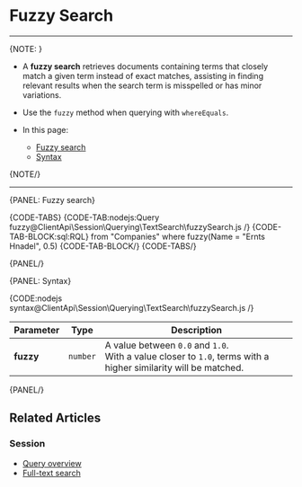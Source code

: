 # Fuzzy Search

---

{NOTE: }

* A __fuzzy search__ retrieves documents containing terms that closely match a given term instead of exact matches, 
  assisting in finding relevant results when the search term is misspelled or has minor variations.

* Use the `fuzzy` method when querying with `whereEquals`.

* In this page:
    * [Fuzzy search](../../../../client-api/session/querying/text-search/proximity-search#fuzzy-search)
    * [Syntax](../../../../client-api/session/querying/text-search/proximity-search#syntax)

{NOTE/}

---

{PANEL: Fuzzy search}

{CODE-TABS}
{CODE-TAB:nodejs:Query fuzzy@ClientApi\Session\Querying\TextSearch\fuzzySearch.js /}
{CODE-TAB-BLOCK:sql:RQL}
from "Companies"
where fuzzy(Name = "Ernts Hnadel", 0.5)
{CODE-TAB-BLOCK/}
{CODE-TABS/}

{PANEL/}

{PANEL: Syntax}

{CODE:nodejs syntax@ClientApi\Session\Querying\TextSearch\fuzzySearch.js /}

| Parameter   | Type     | Description                                                                                                       |
|-------------|----------|-------------------------------------------------------------------------------------------------------------------|
| **fuzzy**   | `number` | A value between `0.0` and `1.0`.<br>With a value closer to `1.0`, terms with a higher similarity will be matched. |

{PANEL/}

## Related Articles

### Session

- [Query overview](../../../../client-api/session/querying/how-to-query)
- [Full-text search](../../../../client-api/session/querying/text-search/full-text-search)
